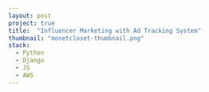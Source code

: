 ```yaml
---
layout: post
project: true
title:  "Influencer Marketing with Ad Tracking System"
thumbnail: "monetcloset-thumbnail.png"
stack:
  - Python
  - Django
  - JS
  - AWS
---
```

